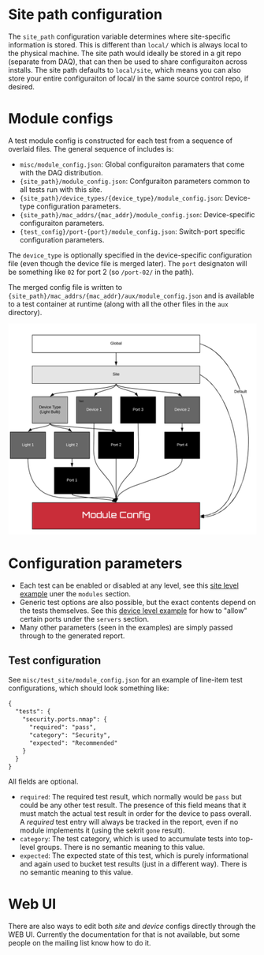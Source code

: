 # Site path configuration

The `site_path` configuration variable determines where site-specific information is stored.
This is different than `local/` which is always local to the physical machine. The site path
would ideally be stored in a git repo (separate from DAQ), that can then be used to share
configuraiton across installs. The site path defaults to `local/site`, which means you can
also store your entire configuraiton of local/ in the same source control repo, if desired.

# Module configs

A test module config is constructed for each test from a sequence of overlaid files. The
general sequence of includes is:

* `misc/module_config.json`: Global configuraiton paramaters that come with the DAQ distribution.
* `{site_path}/module_config.json`: Confguraiton parameters common to all tests run with this site.
* `{site_path}/device_types/{device_type}/module_config.json`: Device-type configuration parameters.
* `{site_path}/mac_addrs/{mac_addr}/module_config.json`: Device-specific configuraiton parameters.
* `{test_config}/port-{port}/module_config.json`: Switch-port specific configuration parameters.

The `device_type` is optionally specified in the device-specific configuration file (even
though the device file is merged later). The `port` designaton will be something like `02` for
port 2 (so `/port-02/` in the path).

The merged config file is written to `{site_path}/mac_addrs/{mac_addr}/aux/module_config.json`
and is available to a test container at runtime (along with all the other files in the `aux`
directory).

![Diagram](Blank%20Diagram.png)

# Configuration parameters

* Each test can be enabled or disabled at any level, see this
[site level example](https://github.com/faucetsdn/daq/blob/master/misc/test_site/module_config.json) uner the `modules` section.
* Generic test options are also possible, but the exact contents depend on the tests themselves. See this
[device level example](https://github.com/faucetsdn/daq/blob/master/misc/test_site/mac_addrs/9a02571e8f01/module_config.json)
for how to "allow" certain ports under the `servers` section.
* Many other parameters (seen in the examples) are simply passed through to the generated report.

## Test configuration

See `misc/test_site/module_config.json` for an example of line-item test configurations,
which should look something like:
```
{
  "tests": {
    "security.ports.nmap": {
      "required": "pass",
      "category": "Security",
      "expected": "Recommended"
    }
  }
}
```

All fields are optional.

* `required`: The required test result, which normally would be `pass` but could be any other
test result. The presence of this field means that it must match the actual test result
in order for the device to pass overall. A _required_ test entry will always be tracked
in the report, even if no module implements it (using the sekrit `gone` result).
* `category`: The test category, which is used to accumulate tests into top-level groups. There is
no semantic meaning to this value.
* `expected`: The expected state of this test, which is purely informational and again used to bucket
test results (just in a different way). There is no semantic meaning to this value.

# Web UI

There are also ways to edit both _site_ and _device_ configs directly through the WEB UI. Currently the
documentation for that is not available, but some people on the mailing list know how to do it.
